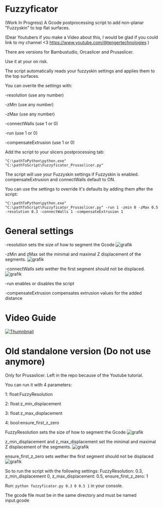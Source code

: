 # Fuzzyficator
(Work In Progress) A Gcode postprocessing script to add non-planar "Fuzzyskin" to top flat surfaces. 

(Dear Youtubers if you make a Video about this, I would be glad if you could link to my channel <3 https://www.youtube.com/@tengertechnologies ) 

There are versions for Bambustudio, Orcaslicer and Prusaslicer. 

Use it at your on risk.

The script automatically reads your fuzzyskin settings and applies them to the top surfaces. 

You can overite the settings with:

-resolution (use any number)

-zMin (use any number)

-zMax (use any number)

-connectWalls (use 1 or 0)

-run (use 1 or 0)

-compensateExtrusion (use 1 or 0)

Add the script to your slicers postprocessing tab:

`"C:\pathToPython\python.exe" "C:\pathToScript\Fuzzyficator_Prusaslicer.py"`

The script will use your Fuzzyskin settings if Fuzzyskin is enabled. compensateExtrusion and connectWalls default to ON.

You can use the settings to override it's defaults by adding them after the script:

`"C:\pathToPython\python.exe" "C:\pathToScript\Fuzzyficator_Prusaslicer.py" -run 1 -zmin 0 -zMax 0.5 -resolution 0.3 -connectWalls 1 -compensateExtrusion 1`



# General settings

-resolution sets the size of how to segment the Gcode
![grafik](https://github.com/user-attachments/assets/ec9a2832-ebee-4b15-a821-e848d71073ec)

-zMin and zMax set the minimal and maximal Z displacement of the segments.
![grafik](https://github.com/user-attachments/assets/0e9c0c30-0c61-4df0-ae76-dbe2a4c6e381)

-connectWalls sets wether the first segment should not be displaced. 
![grafik](https://github.com/user-attachments/assets/a2874fcf-e2fa-4440-a6c1-b58d4f6bc080)

-run enables or disables the script

-compensateExtrusion compensates extrusion values for the added distance 


# Video Guide



[![Thumnbnail](http://img.youtube.com/vi/85FJl5P0AoU/0.jpg)](http://www.youtube.com/watch?v=85FJl5P0AoU)



# Old standalone version (Do not use anymore)

Only for Prusaslicer. Left in the repo because of the Youtube tutorial. 

You can run it with 4 parameters:

1: float:FuzzyResolution

2: float:z_min_displacement

3: float:z_max_displacement

4: bool:ensure_first_z_zero

FuzzyResolution sets the size of how to segment the Gcode
![grafik](https://github.com/user-attachments/assets/ec9a2832-ebee-4b15-a821-e848d71073ec)

z_min_displacement and z_max_displacement set the minimal and maximal Z displacement of the segments.
![grafik](https://github.com/user-attachments/assets/0e9c0c30-0c61-4df0-ae76-dbe2a4c6e381)

ensure_first_z_zero sets wether the first segment should not be displaced
![grafik](https://github.com/user-attachments/assets/a2874fcf-e2fa-4440-a6c1-b58d4f6bc080)

So to run the script with the following settings: FuzzyResolution: 0.3, z_min_displacement 0, z_max_displacement: 0.5, ensure_first_z_zero: 1

Run: `python fuzzyficator.py 0.3 0 0.5 1` in your console.

The gcode file must be in the same directory and must be named input.gcode
